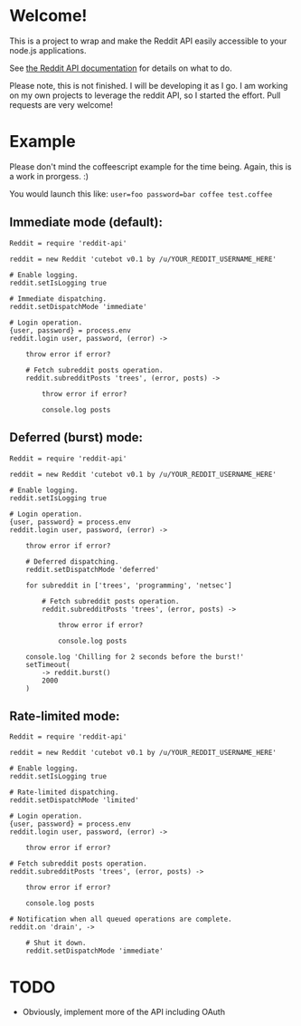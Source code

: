 # Welcome!

This is a project to wrap and make the Reddit API easily accessible to your node.js applications.

See [the Reddit API documentation](http://www.reddit.com/dev/api) for details on what to do.

Please note, this is not finished. I will be developing it as I go. I am working on my own projects to leverage the reddit API, so I started the effort. Pull requests are very welcome!

# Example

Please don't mind the coffeescript example for the time being. Again, this is a work in prorgess. :)

You would launch this like:
`user=foo password=bar coffee test.coffee`

## Immediate mode (default):

```
Reddit = require 'reddit-api'

reddit = new Reddit 'cutebot v0.1 by /u/YOUR_REDDIT_USERNAME_HERE'

# Enable logging.
reddit.setIsLogging true

# Immediate dispatching.
reddit.setDispatchMode 'immediate'

# Login operation.  
{user, password} = process.env
reddit.login user, password, (error) ->

    throw error if error?

	# Fetch subreddit posts operation.
	reddit.subredditPosts 'trees', (error, posts) ->
	
	    throw error if error?
	
	    console.log posts

```

## Deferred (burst) mode:

```
Reddit = require 'reddit-api'

reddit = new Reddit 'cutebot v0.1 by /u/YOUR_REDDIT_USERNAME_HERE'

# Enable logging.
reddit.setIsLogging true

# Login operation.  
{user, password} = process.env
reddit.login user, password, (error) ->

    throw error if error?

	# Deferred dispatching.
	reddit.setDispatchMode 'deferred'
	
	for subreddit in ['trees', 'programming', 'netsec']
	
		# Fetch subreddit posts operation.
		reddit.subredditPosts 'trees', (error, posts) ->
		
		    throw error if error?
		
		    console.log posts

	console.log 'Chilling for 2 seconds before the burst!'
	setTimeout(
		-> reddit.burst()
		2000
	)

```

## Rate-limited mode:

```
Reddit = require 'reddit-api'

reddit = new Reddit 'cutebot v0.1 by /u/YOUR_REDDIT_USERNAME_HERE'

# Enable logging.
reddit.setIsLogging true

# Rate-limited dispatching.
reddit.setDispatchMode 'limited'

# Login operation.  
{user, password} = process.env
reddit.login user, password, (error) ->

    throw error if error?

# Fetch subreddit posts operation.
reddit.subredditPosts 'trees', (error, posts) ->

    throw error if error?

    console.log posts

# Notification when all queued operations are complete.
reddit.on 'drain', ->

    # Shut it down.
    reddit.setDispatchMode 'immediate'

```

# TODO

* Obviously, implement more of the API including OAuth

